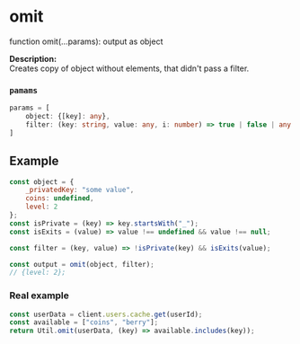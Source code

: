 # omit
function omit(...params): output as object  

**Description:**  
Creates copy of object without elements, that didn't pass a filter.

### `pamams`
```ts
params = [
    object: {[key]: any},
    filter: (key: string, value: any, i: number) => true | false | any
]
```


## Example
```js
const object = {
    _privatedKey: "some value",
    coins: undefined,
    level: 2
};
const isPrivate = (key) => key.startsWith("_");
const isExits = (value) => value !== undefined && value !== null;

const filter = (key, value) => !isPrivate(key) && isExits(value);

const output = omit(object, filter);
// {level: 2};
```

### Real example
```js
const userData = client.users.cache.get(userId);
const available = ["coins", "berry"];
return Util.omit(userData, (key) => available.includes(key));
```

